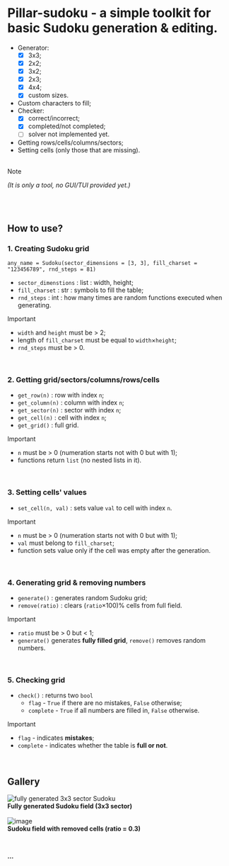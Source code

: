 # Pillar-sudoku - a simple toolkit for basic Sudoku generation & editing.

+ Generator:
  - [x] 3x3;
  - [x] 2x2;
  - [x] 3x2;
  - [x] 2x3;
  - [x] 4x4;
  - [x] custom sizes.
+ Custom characters to fill;
+ Checker:
  - [x] correct/incorrect;
  - [x] completed/not completed;
  - [ ] solver not implemented yet.
+ Getting rows/cells/columns/sectors;
+ Setting cells (only those that are missing).
<br><br>
> [!NOTE]
> _(It is only a tool, no GUI/TUI provided yet.)_


<br><br>
## How to use?

### 1. **Creating Sudoku grid** <br>
  `any_name = Sudoku(sector_dimensions = [3, 3], fill_charset = "123456789", rnd_steps = 81)` <br>
  - `sector_dimenstions` : list : width, height;
  - `fill_charset`       : str  : symbols to fill the table;
  - `rnd_steps`          : int  : how many times are random functions executed when generating.
> [!IMPORTANT]
> + `width` and `height` must be > 2;
> + length of `fill_charset` must be equal to `width`×`height`;
> + `rnd_steps` must be > 0.
<br>

### 2. **Getting grid/sectors/columns/rows/cells** <br>
  - `get_row(n)` : row with index `n`;
  - `get_column(n)` : column with index `n`;
  - `get_sector(n)` : sector with index `n`;
  - `get_cell(n)` : cell with index `n`;
  - `get_grid()` : full grid.
> [!IMPORTANT]
> + `n` must be > 0 (numeration starts not with 0 but with 1);
> + functions return `list` (no nested lists in it).
<br>

### 3. **Setting cells' values** <br>
  - `set_cell(n, val)` : sets value `val` to cell with index `n`.
> [!IMPORTANT]
> + `n` must be > 0 (numeration starts not with 0 but with 1);
> + `val` must belong to `fill_charset`;
> + function sets value only if the cell was empty after the generation.
<br>

### 4. **Generating grid & removing numbers**
  - `generate()` : generates random Sudoku grid;
  - `remove(ratio)` : clears (`ratio`×100)% cells from full field.
> [!IMPORTANT]
> + `ratio` must be > 0 but < 1;
> + `generate()` generates **fully filled grid**, `remove()` removes random numbers.
<br>

### 5. **Checking grid**
  - `check()` : returns two `bool` 
    - `flag` - `True` if there are no mistakes, `False` otherwise;
    -  `complete` - `True` if all numbers are filled in, `False` otherwise.
> [!IMPORTANT]
> + `flag` - indicates **mistakes**;
> + `complete` - indicates whether the table is **full or not**.
<br>

## Gallery
![fully generated 3x3 sector Sudoku](https://github.com/user-attachments/assets/7f81440f-e2cd-4817-803b-d6bee881972a) <br>
**Fully generated Sudoku field (3x3 sector)**
<br><br>
![image](https://github.com/user-attachments/assets/c152f406-1225-4c71-858b-a27a09d32cf7) <br>
**Sudoku field with removed cells (ratio = 0.3)**

<br>

**...**

